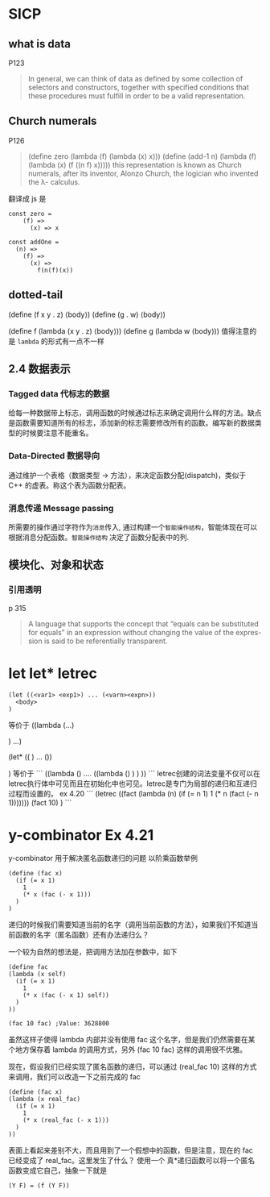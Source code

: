 # SICP

## what is data 
P123
> In general, we can think of data as defined by some collection of selectors and constructors, together with specified conditions that these procedures must fulfill in order to be a valid representation.

## Church numerals
P126
> (define zero (lambda (f) (lambda (x) x))) (define (add-1 n)(lambda (f) (lambda (x) (f ((n f) x)))))
this representation is known as Church numerals, after its inventor, Alonzo Church, the logician who invented the λ- calculus.

翻译成 js 是
```
const zero = 
    (f) => 
      (x) => x

const addOne = 
  (n) =>
    (f) =>
      (x) =>
        f(n(f)(x))
```

## dotted-tail
(define (f x y . z) ⟨body⟩)
(define (g . w) ⟨body⟩)

(define f (lambda (x y . z) ⟨body⟩))
(define g (lambda w ⟨body⟩))
值得注意的是 `lambda` 的形式有一点不一样

## 2.4 数据表示
### Tagged data 代标志的数据
给每一种数据带上标志，调用函数的时候通过标志来确定调用什么样的方法。缺点是函数需要知道所有的标志，添加新的标志需要修改所有的函数。编写新的数据类型的时候要注意不能重名。

### Data-Directed 数据导向
通过维护一个表格（数据类型 -> 方法），来决定函数分配(dispatch)，类似于 C++ 的虚表。称这个表为函数分配表。

### 消息传递 Message passing
所需要的操作通过字符作为`消息`传入, 通过构建一个`智能操作结构`，智能体现在可以根据消息分配函数。`智能操作结构` 决定了函数分配表中的列.

## 模块化、对象和状态

### 引用透明
p 315
> A language that supports the concept that “equals can be substituted for equals” in an expression without changing the value of the expres- sion is said to be referentially transparent. 

# let let* letrec
```
(let ((<var1> <exp1>) ... (<varn><expn>))
  <body>
)
```
等价于
((lambda (<var1>...<varn>)
  <body>
) <exp1>...<exp2>)

(let* ((<var1> <exp1>) ... (<varn><expn>))
  <body>
)
等价于
```
((lambda (<var1>)
  .... 
  ((lambda (<varn>)
      <body>
    )<expn>
  )
)<exp1>)
```
letrec创建的词法变量不仅可以在letrec执行体中可见而且在初始化中也可见。letrec是专门为局部的递归和互递归过程而设置的。 ex 4.20
```
(letrec
    ((fact (lambda (n) (if (= n 1) 1 (* n (fact (- n 1)))))))
    (fact 10)
)
```

# y-combinator Ex 4.21
y-combinator 用于解决匿名函数递归的问题
以阶乘函数举例
```
(define (fac x)
  (if (= x 1) 
    1
    (* x (fac (- x 1)))
  )
)
```

递归的时候我们需要知道当前的名字（调用当前函数的方法），如果我们不知道当前函数的名字（匿名函数）还有办法递归么？

一个较为自然的想法是，把调用方法加在参数中，如下
```
(define fac 
(lambda (x self) 
  (if (= x 1) 
    1
    (* x (fac (- x 1) self))
  )
))

(fac 10 fac) ;Value: 3628800
```
虽然这样子使得 lambda 内部并没有使用 fac 这个名字，但是我们仍然需要在某个地方保存着 lambda 的调用方式，另外 (fac 10 fac) 这样的调用很不优雅。

现在，假设我们已经实现了匿名函数的递归，可以通过 (real_fac 10) 这样的方式来调用，我们可以改造一下之前完成的 fac
```
(define (fac x) 
(lambda (x real_fac) 
  (if (= x 1) 
    1
    (* x (real_fac (- x 1)))
  )
))
```
表面上看起来差别不大，而且用到了一个假想中的函数，但是注意，现在的 fac 已经变成了 real_fac。这里发生了什么？ 使用一个 真\*递归函数可以将一个匿名函数变成它自己，抽象一下就是
```
(Y F) = (f (Y F))
```














